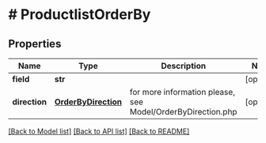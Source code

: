 # # ProductlistOrderBy


## Properties 


Name | Type | Description | Notes
------------ | ------------- | ------------- | -------------
**field**| **str** |   | [optional]
**direction**| [**OrderByDirection**](OrderByDirection.md) |  for more information please, see Model/OrderByDirection.php  | [optional]


[[Back to Model list]](../../README.md#models) [[Back to API list]](../../README.md#endpoints) [[Back to README]](../../README.md)

